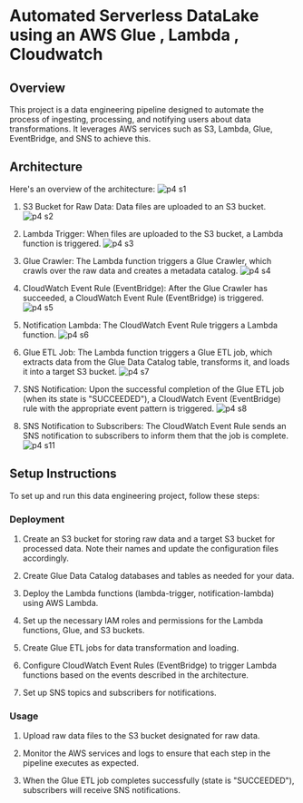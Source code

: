 # Automated Serverless DataLake using an AWS Glue , Lambda , Cloudwatch

## Overview
This project is a data engineering pipeline designed to automate the process of ingesting, processing, and notifying users about data transformations. It leverages AWS services such as S3, Lambda, Glue, EventBridge, and SNS to achieve this.

## Architecture
Here's an overview of the architecture:
![p4 s1](https://github.com/Souvik7861/PROJECTS/assets/120063616/d9e97a03-d2b5-4c6a-bff3-2eef18eeeecf)

1. S3 Bucket for Raw Data: Data files are uploaded to an S3 bucket.
![p4 s2](https://github.com/Souvik7861/PROJECTS/assets/120063616/e8c71868-cc2b-4550-9721-a49a50d8f437)

2. Lambda Trigger: When files are uploaded to the S3 bucket, a Lambda function is triggered.
![p4 s3](https://github.com/Souvik7861/PROJECTS/assets/120063616/117aa60f-0076-4b6c-b261-53f28f19a107)

3. Glue Crawler: The Lambda function triggers a Glue Crawler, which crawls over the raw data and creates a metadata catalog.
![p4 s4](https://github.com/Souvik7861/PROJECTS/assets/120063616/3454221b-9ac0-433f-9f49-09b19b715fec)

4. CloudWatch Event Rule (EventBridge): After the Glue Crawler has succeeded, a CloudWatch Event Rule (EventBridge) is triggered.
![p4 s5](https://github.com/Souvik7861/PROJECTS/assets/120063616/c1a10159-a2b0-44b0-964e-714b107ca1c3)

5. Notification Lambda: The CloudWatch Event Rule triggers a Lambda function.
![p4 s6](https://github.com/Souvik7861/PROJECTS/assets/120063616/89b3b623-3816-43be-8a4d-a2a078580213)

6. Glue ETL Job: The Lambda function triggers a Glue ETL job, which extracts data from the Glue Data Catalog table, transforms it, and loads it into a target S3 bucket.
![p4 s7](https://github.com/Souvik7861/PROJECTS/assets/120063616/41352bcd-3481-4814-a0cd-7e76c5f96fb0)

7. SNS Notification: Upon the successful completion of the Glue ETL job (when its state is "SUCCEEDED"), a CloudWatch Event (EventBridge) rule with the appropriate event pattern is triggered.
![p4 s8](https://github.com/Souvik7861/PROJECTS/assets/120063616/baa6272a-f868-4feb-b3b5-aefd03a92370)

8. SNS Notification to Subscribers: The CloudWatch Event Rule sends an SNS notification to subscribers to inform them that the job is complete.
![p4 s11](https://github.com/Souvik7861/PROJECTS/assets/120063616/21899145-9991-4f80-8b36-4a20f0658a47)

## Setup Instructions
To set up and run this data engineering project, follow these steps:


### Deployment

1. Create an S3 bucket for storing raw data and a target S3 bucket for processed data. Note their names and update the configuration files accordingly.

2. Create Glue Data Catalog databases and tables as needed for your data.

3. Deploy the Lambda functions (lambda-trigger, notification-lambda) using AWS Lambda.

4. Set up the necessary IAM roles and permissions for the Lambda functions, Glue, and S3 buckets.

5. Create Glue ETL jobs for data transformation and loading.

6. Configure CloudWatch Event Rules (EventBridge) to trigger Lambda functions based on the events described in the architecture.

7. Set up SNS topics and subscribers for notifications.

### Usage
1. Upload raw data files to the S3 bucket designated for raw data.

2. Monitor the AWS services and logs to ensure that each step in the pipeline executes as expected.

3. When the Glue ETL job completes successfully (state is "SUCCEEDED"), subscribers will receive SNS notifications.
